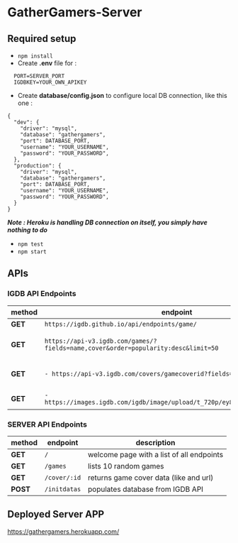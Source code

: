 # GatherGamers-Server

## Required setup

- `npm install`
- Create **.env** file for :
```
  PORT=SERVER_PORT
  IGDBKEY=YOUR_OWN_APIKEY
```
- Create **database/config.json** to configure local DB connection, like this one :
```
{
  "dev": {
    "driver": "mysql",
    "database": "gathergamers",
    "port": DATABASE_PORT,
    "username": "YOUR_USERNAME",
    "password": "YOUR_PASSWORD",
  },
  "production": {
    "driver": "mysql",
    "database": "gathergamers",
    "port": DATABASE_PORT,
    "username": "YOUR_USERNAME",
    "password": "YOUR_PASSWORD",
  }
}
```
  **_Note : Heroku is handling DB connection on itself, you simply have nothing to do_**
- `npm test`
- `npm start`

## APIs

### IGDB API Endpoints

| method       | endpoint                                                                              | description               |
|--------------|---------------------------------------------------------------------------------------|---------------------------|
| **GET**      | `https://igdb.github.io/api/endpoints/game/`                                          |                           |
| **GET**      | `https://api-v3.igdb.com/games/?fields=name,cover&order=popularity:desc&limit=50`     | lists 50 popular games    |
| **GET**      | `- https://api-v3.igdb.com/covers/gamecoverid?fields=url`                             | returns game cover url    |
| **GET**      | `- https://images.igdb.com/igdb/image/upload/t_720p/ey8ua9nd0zpedtlqlajx.jpg`         | returns game cover        |

### SERVER API Endpoints

| method       | endpoint     | description                               |
|--------------|--------------|-------------------------------------------|
| **GET**      | `/`          | welcome page with a list of all endpoints |
| **GET**      | `/games`     | lists 10 random games                     |
| **GET**      | `/cover/:id` | returns game cover data (like and url)    |
| **POST**     | `/initdatas` | populates database from IGDB API          |


## Deployed Server APP

https://gathergamers.herokuapp.com/

